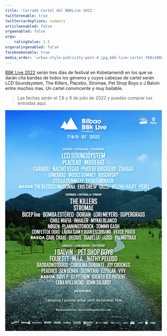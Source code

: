 ```yaml
---
title: 'Cerrado Cartel del BBKLive 2022'
twitterenable: true
twittercardoptions: summary
articleenabled: false
orgaenabled: false
orga:
    ratingValue: 2.5
orgaratingenabled: false
facebookenable: true
media_order: 'urban-style-publicity-post-4.jpg,bbk-live-cartel-768x1086.jpg'
---
```


[BBK Live 2022](https://www.bilbaobbklive.com/es) serán tres días de festival en Kobetamendi en los que se darán cita bandas de todos los géneros y cuyos cabezas de cartel serán LCD Soundsystem, The Killers, Placebo,  Stromae, Pet Shop Boys o J Balvin entre muchos mas. Un cartel convincente y muy bailable.

> Las fechas serán el 7,8 y 9 de julio de 2022 y puedes comprar tus entradas aquí.

![bbk-live-cartel-768x1086](bbk-live-cartel-768x1086.jpg "bbk-live-cartel-768x1086")